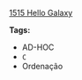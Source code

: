 [1515 Hello Galaxy](https://www.urionlinejudge.com.br/judge/pt/problems/view/1515)

**Tags:**
- AD-HOC
- `C`
- Ordenação
